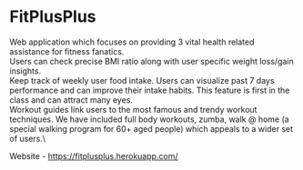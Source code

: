 # FitPlusPlus
Web application which focuses on providing 3 vital health related assistance for fitness fanatics.\
Users can check precise BMI ratio along with user specific weight loss/gain insights.\
Keep track of weekly user food intake. Users can visualize past 7 days performance and can improve their intake habits. This feature is first in the class and can attract many eyes.\
Workout guides link users to the most famous and trendy workout techniques. We have included full body workouts, zumba, walk @ home (a special walking program for 60+ aged people) which appeals to a wider set of users.\

Website - https://fitplusplus.herokuapp.com/
